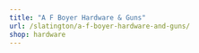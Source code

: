 ```yaml
---
title: "A F Boyer Hardware & Guns"
url: /slatington/a-f-boyer-hardware-and-guns/
shop: hardware
---
```

